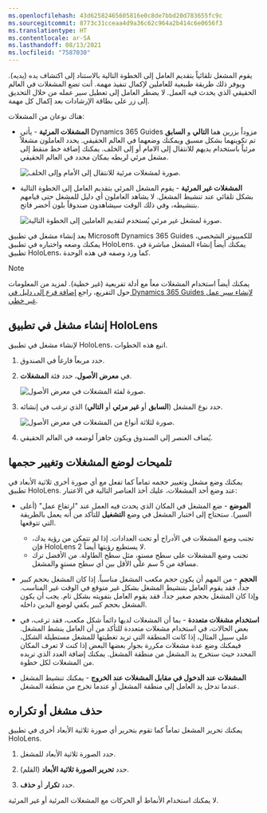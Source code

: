 ```yaml
---
ms.openlocfilehash: 43d62582465605816e0c8de7bbd20d783655fc9c
ms.sourcegitcommit: 8773c31cceaa4d9a36c62c964a2b414c6e0656f3
ms.translationtype: HT
ms.contentlocale: ar-SA
ms.lasthandoff: 08/13/2021
ms.locfileid: "7587030"
---
```

يقوم المشغل تلقائياً بتقديم العامل إلى الخطوة التالية بالاستناد إلى اكتشاف يده (يديه). ويوفر ذلك طريقة طبيعية للعاملين لإكمال تنفيذ مهمة. أنت تضع المشغلات في العالم الحقيقي الذي يحدث فيه العمل. لا يضطر العامل إلى تعطيل سير عمله من خلال التحديق إلى زر على بطاقة الإرشادات بعد إكمال كل مهمة.

هناك نوعان من المشغلات:

- **المشغلات المرئية** - يأتي Dynamics 365 Guides مزوداً بزرين هما **التالي** و **السابق** تم تكوينهما بشكل مسبق ويمكنك وضعهما في العالم الحقيقي. يحدد العاملون مشغلاً مرئياً باستخدام يديهم للانتقال إلى الامام أو إلى الخلف. يمكنك إضافة خط منقط إلى مشغل مرئي لربطه بمكان محدد في العالم الحقيقي.

    ![صورة لمشغلات مرئية للانتقال إلى الأمام وإلى الخلف.](../media/trigger-visible.png)

- **المشغلات غير المرئية** - يقوم المشغل المرئي بتقديم العامل إلى الخطوة التالية بشكل تلقائي عند تنشيط المشغل. لا يشاهد العاملون أي دليل للمشغل حتى قيامهم بتنشيطه، وفي ذلك الوقت سيشاهدون صندوقاً بلون أخضر فاتح.

    ![صورة لمشغل غير مرئي يُستخدم لتقديم العاملين إلى الخطوة التالية.](../media/trigger-invisible.png)

بعد إنشاء مشغل في تطبيق Microsoft Dynamics 365 Guides للكمبيوتر الشخصي، يمكنك وضعه واختباره في تطبيق HoloLens. يمكنك أيضاً إنشاء المشغل مباشرة في تطبيق HoloLens، كما ورد وصفه في هذه الوحدة.

> [!NOTE]
> يمكنك أيضاً استخدام المشغلات معاً مع أدلة تفريعية (غير خطية). لمزيد من المعلومات حول التفريع، راجع [إضافة فرع إلى دليل في Dynamics 365 Guides لإنشاء سير عمل غير خطي](/dynamics365/mixed-reality/guides/pc-app-branching/?azure-portal=true).

## <a name="create-a-trigger-in-the-hololens-app"></a>إنشاء مشغل في تطبيق HoloLens
لإنشاء مشغل في تطبيق HoloLens، اتبع هذه الخطوات.

1. حدد مربعاً فارغاً في الصندوق.

1. في **معرض الأصول**، حدد فئة **المشغلات**.

    ![ صورة لفئة المشغلات في معرض الأصول.](../media/trigger-category-hololens-app.png)

1. حدد نوع المشغل (**السابق** أو **غير مرئي** أو **التالي**) الذي ترغب في إنشائه. 

    ![ صورة لثلاثة أنواع من المشغلات في معرض الأصول.](../media/triggers-asset-gallery.png)

1. يُضاف العنصر إلى الصندوق ويكون جاهزاً لوضعه في العالم الحقيقي.

## <a name="tips-for-placing-and-sizing-triggers"></a>تلميحات لوضع المشغلات وتغيير حجمها
يمكنك وضع مشغل وتغيير حجمه تماماً كما تفعل مع أي صورة أخرى ثلاثية الأبعاد في تطبيق HoloLens. عند وضع أحد المشغلات، عليك أخذ العناصر التالية في الاعتبار:

- **الموضع** - ضع المشغل في المكان الذي يحدث فيه العمل عند "ارتفاع عمل" (أعلى السير). ستحتاج إلى اختبار المشغل في وضع **التشغيل** للتأكد من أنه يعمل بالطريقة التي تتوقعها.
    - تجنب وضع المشغلات في الأدراج أو تحت العدادات. إذا لم تتمكن من رؤية يدك، فإن HoloLens 2 لا يستطيع رؤيتها أيضاً.
    - تجنب وضع المشغلات على سطح مستوٍ، مثل سطح الطاولة. من الأفضل ترك مسافة من 5 سم على الأقل بين أي سطح مستوٍ والمشغل. 

- **الحجم** - من المهم أن يكون حجم مكعب المشغل مناسباً. إذا كان المشغل بحجم كبير جداً، فقد يقوم العامل بتنشيط المشغل بشكل غير متوقع في الوقت غير المناسب. وإذا كان المشغل بحجم صغير جداً، فقد يقوم العامل بتفويته بشكل تام. يجب أن يكون المشغل بحجم كبير يكفي لوضع اليدين داخله.

- **استخدام مشغلات متعددة** - بما أن المشغلات لديها دائماً شكل مكعب، فقد ترغب، في بعض الحالات، في استخدام مشغلات متعددة للتأكد من أن العامل ينشط المشغل. على سبيل المثال، إذا كانت المنطقة التي تريد تغطيتها للمشغل مستطيلة الشكل، فيمكنك وضع عدة مشغلات مكررة بجوار بعضها البعض إذا كنت لا تعرف المكان المحدد حيث ستخرج يد المشغل من منطقة المشغل. يمكنك إضافة العدد الذي تريده من المشغلات لكل خطوة.

- **المشغلات عند الدخول في مقابل المشغلات عند الخروج** - يمكنك تنشيط المشغل عندما تدخل يد العامل إلى منطقة المشغل أو عندما تخرج من منطقة المشغل. 

## <a name="delete-or-duplicate-a-trigger"></a>حذف مشغل أو تكراره
يمكنك تحرير المشغل تماماً كما تقوم بتحرير أي صورة ثلاثية الأبعاد أخرى في تطبيق HoloLens.

1. حدد الصورة ثلاثية الأبعاد للمشغل.

1. حدد **تحرير الصورة ثلاثية الأبعاد** (القلم).

1. حدد **تكرار** أو **حذف**.

لا يمكنك استخدام الأنماط أو الحركات مع المشغلات المرئية أو غير المرئية.